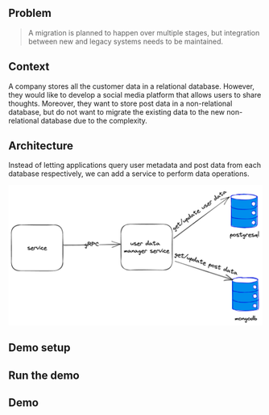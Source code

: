 ## Problem

> A migration is planned to happen over multiple stages, but integration between new and legacy systems needs to be
> maintained.

## Context

A company stores all the customer data in a relational database. However, they would like to develop a social media
platform that allows users to share thoughts. Moreover, they want to store post data in a non-relational database, but
do not want to migrate the existing data to the new non-relational database due to the complexity.

## Architecture

Instead of letting applications query user metadata and post data from each database respectively, we can add a service
to perform data operations.

![architecture](./architecture.png)

## Demo setup

## Run the demo

## Demo